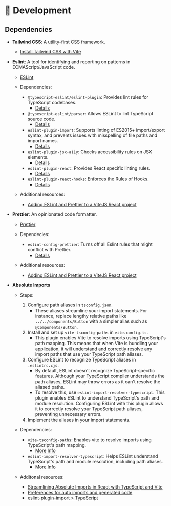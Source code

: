 # 🐛 Development

## Dependencies

- **Tailwind CSS**: A utility-first CSS framework.
  - [Install Tailwind CSS with Vite](https://tailwindcss.com/docs/guides/vite)

- **Eslint**: A tool for identifying and reporting on patterns in ECMAScript/JavaScript code.
  - [ESLint](https://www.npmjs.com/package/eslint)
  - Dependencies:
    - `@typescript-eslint/eslint-plugin`: Provides lint rules for TypeScript codebases.
      - [Details](https://www.npmjs.com/package/@typescript-eslint/eslint-plugin)
    - `@typescript-eslint/parser`: Allows ESLint to lint TypeScript source code.
      - [Details](https://www.npmjs.com/package/@typescript-eslint/parser)
    - `eslint-plugin-import`: Supports linting of ES2015+ import/export syntax, and prevents issues with misspelling of file paths and import names.
      - [Details](https://www.npmjs.com/package/eslint-plugin-import)
    - `eslint-plugin-jsx-a11y`: Checks accessibility rules on JSX elements.
      - [Details](https://www.npmjs.com/package/eslint-plugin-jsx-a11y)
    - `eslint-plugin-react`: Provides React specific linting rules.
      - [Details](https://www.npmjs.com/package/eslint-plugin-react)
    - `eslint-plugin-react-hooks`: Enforces the Rules of Hooks.
      - [Details](https://www.npmjs.com/package/eslint-plugin-react-hooks)

  - Additional resources:
    - [Adding ESLint and Prettier to a ViteJS React project](https://dev.to/marcosdiasdev/adding-eslint-and-prettier-to-a-vitejs-react-project-2kkj?signin=true)

- **Prettier**: An opinionated code formatter.
  - [Prettier](https://www.npmjs.com/package/prettier)
  - Dependecies:
    - `eslint-config-prettier`: Turns off all Eslint rules that might conflict with Prettier.
      - [Details](https://github.com/prettier/eslint-config-prettier)

  - Additional resources:
    - [Adding ESLint and Prettier to a ViteJS React project](https://dev.to/marcosdiasdev/adding-eslint-and-prettier-to-a-vitejs-react-project-2kkj?signin=true)

- **Absolute Imports**
  - Steps:
    1. Configure path aliases in `tsconfig.json`.
        - These aliases streamline your import statements. For instance, replace lengthy relative paths like `../../components/Button` with a simpler alias such as `@components/Button`.
    2. Install and set up `vite-tsconfig-paths` in `vite.config.ts`.
        - This plugin enables Vite to resolve imports using TypeScript's path mapping. This means that when Vite is bundling your application, it will understand and correctly resolve any import paths that use your TypeScript path aliases.
    3. Configure ESLint to recognize TypeScript aliases in `.eslintrc.cjs`.
        - By default, ESLint doesn't recognize TypeScript-specific features. Although your TypeScript compiler understands the path aliases, ESLint may throw errors as it can't resolve the aliased paths.
        - To resolve this, use `eslint-import-resolver-typescript`. This plugin enables ESLint to understand TypeScript's path and module resolution. Configuring ESLint with this plugin allows it to correctly resolve your TypeScript path aliases, preventing unnecessary errors.
    4. Implement the aliases in your import statements.

  - Dependencies:
    - `vite-tsconfig-paths`: Enables vite to resolve imports using TypeScript's path mapping.
      - [More Info](https://www.npmjs.com/package/vite-tsconfig-paths?activeTab=readme)
    - `eslint-import-resolver-typescript`: Helps ESLint understand TypeScript's path and module resolution, including path aliases.
      - [More Info](https://www.npmjs.com/package/eslint-import-resolver-typescript)

  - Additonal resources:
    - [Streamlining Absolute Imports in React with TypeScript and Vite](https://dev.to/mizanrifat/streamlining-absolute-imports-in-react-with-typescript-and-vite-2bpp)
    - [Preferences for auto imports and generated code](https://stackoverflow.com/questions/47330773/is-it-possible-to-configure-vs-code-such-way-that-import-will-use-absolute-path)
    - [eslint-plugin-import > TypeScript](https://www.npmjs.com/package/eslint-plugin-import#typescript)
